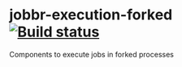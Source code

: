 # jobbr-execution-forked [![Build status](https://ci.appveyor.com/api/projects/status/b7j1u9upe99gfmuf/branch/develop?svg=true)](https://ci.appveyor.com/project/Jobbr/jobbr-execution-forked/branch/develop)
Components to execute jobs in forked processes
